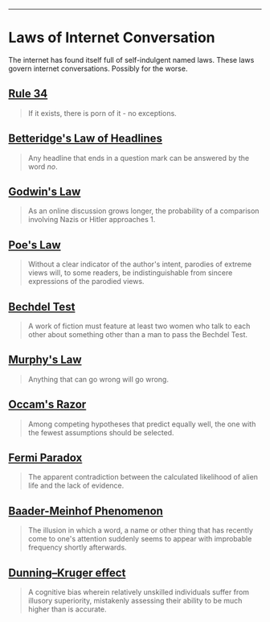 ---
# Laws of Internet Conversation

The internet has found itself full of self-indulgent named laws. These laws govern internet
conversations. Possibly for the worse.

## [Rule 34](https://en.wikipedia.org/wiki/Rule_34_(Internet_meme))

> If it exists, there is porn of it - no exceptions.

## [Betteridge's Law of Headlines](https://en.wikipedia.org/wiki/Betteridge%27s_law_of_headlines)

> Any headline that ends in a question mark can be answered by the word _no_.

## [Godwin's Law](https://en.wikipedia.org/wiki/Godwin%27s_law)

> As an online discussion grows longer, the probability of a comparison involving Nazis or
> Hitler approaches 1.

## [Poe's Law](https://en.wikipedia.org/wiki/Poe%27s_law)

> Without a clear indicator of the author's intent, parodies of extreme views will, to some
> readers, be indistinguishable from sincere expressions of the parodied views.

## [Bechdel Test](https://en.wikipedia.org/wiki/Bechdel_test)

> A work of fiction must feature at least two women who talk to each other about something
> other than a man to pass the Bechdel Test.

## [Murphy's Law](https://en.wikipedia.org/wiki/Murphy%27s_law)

> Anything that can go wrong will go wrong.

## [Occam's Razor](https://en.wikipedia.org/wiki/Occam%27s_razor)

> Among competing hypotheses that predict equally well, the one with the fewest assumptions
> should be selected.

## [Fermi Paradox](https://en.wikipedia.org/wiki/Fermi_paradox)

> The apparent contradiction between the calculated likelihood of alien life and the lack of evidence.

## [Baader-Meinhof Phenomenon](https://en.wikipedia.org/wiki/List_of_cognitive_biases#Frequency_illusion)

> The illusion in which a word, a name or other thing that has recently come to one's attention
> suddenly seems to appear with improbable frequency shortly afterwards.

## [Dunning–Kruger effect](https://en.wikipedia.org/wiki/Dunning%E2%80%93Kruger_effect)

> A cognitive bias wherein relatively unskilled individuals suffer from illusory superiority, mistakenly
> assessing their ability to be much higher than is accurate.
